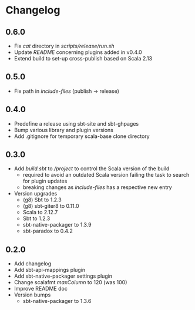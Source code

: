 # Changelog

## 0.6.0
* Fix _cat_ directory in _scripts/release/run.sh_
* Update _README_ concerning plugins added in v0.4.0
* Extend build to set-up cross-publish based on Scala 2.13 

## 0.5.0
* Fix path in _include-files_ (publish -> release)

## 0.4.0
* Predefine a release using sbt-site and sbt-ghpages
* Bump various library and plugin versions
* Add .gitignore for temporary scala-base clone directory

## 0.3.0
* Add _build.sbt_ to _/project_ to control the Scala version of the build
    * required to avoid an outdated Scala version failing the task to search for plugin updates
    * breaking changes as _include-files_ has a respective new entry
* Version upgrades
    * (g8) Sbt to 1.2.3
    * (g8) sbt-giter8 to 0.11.0
    * Scala to 2.12.7
    * Sbt to 1.2.3
    * sbt-native-packager to 1.3.9
    * sbt-paradox to 0.4.2


## 0.2.0
* Add changelog
* Add sbt-api-mappings plugin
* Add sbt-native-packager settings plugin
* Change scalafmt _maxColumn_ to 120 (was 100)
* Improve README doc
* Version bumps
  * sbt-native-packager to 1.3.6
